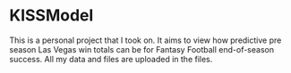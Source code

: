 # KISSModel
This is a personal project that I took on. It aims to view how predictive pre season Las Vegas win totals can be for Fantasy Football end-of-season success. All my data and files are uploaded in the files.
